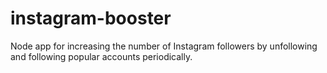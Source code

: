# instagram-booster
Node app for increasing the number of Instagram followers by unfollowing and following popular accounts periodically.
